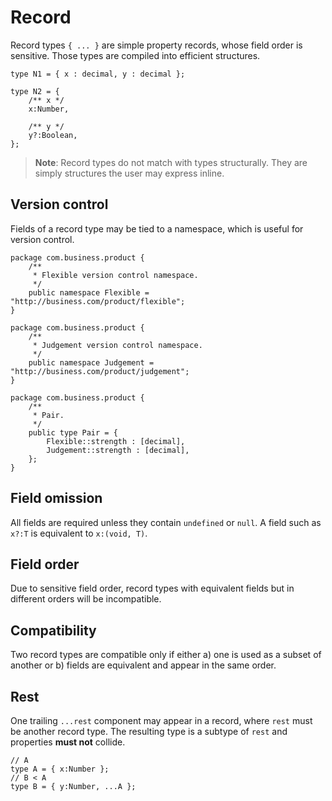 # Record

Record types `{ ... }` are simple property records, whose field order is sensitive. Those types are compiled into efficient structures.

```
type N1 = { x : decimal, y : decimal };

type N2 = {
    /** x */
    x:Number,

    /** y */
    y?:Boolean,
};
```

> **Note**: Record types do not match with types structurally. They are simply structures the user may express inline.

## Version control

Fields of a record type may be tied to a namespace, which is useful for version control.

```
package com.business.product {
    /**
     * Flexible version control namespace.
     */
    public namespace Flexible = "http://business.com/product/flexible";
}

package com.business.product {
    /**
     * Judgement version control namespace.
     */
    public namespace Judgement = "http://business.com/product/judgement";
}

package com.business.product {
    /**
     * Pair.
     */
    public type Pair = {
        Flexible::strength : [decimal],
        Judgement::strength : [decimal],
    };
}
```

## Field omission

All fields are required unless they contain `undefined` or `null`. A field such as `x?:T` is equivalent to `x:(void, T)`.

## Field order

Due to sensitive field order, record types with equivalent fields but in different orders will be incompatible.

## Compatibility

Two record types are compatible only if either a\) one is used as a subset of another or b\) fields are equivalent and appear in the same order.

## Rest

One trailing `...rest` component may appear in a record, where `rest` must be another record type. The resulting type is a subtype of `rest` and properties **must not** collide.

```
// A
type A = { x:Number };
// B < A
type B = { y:Number, ...A };
```
